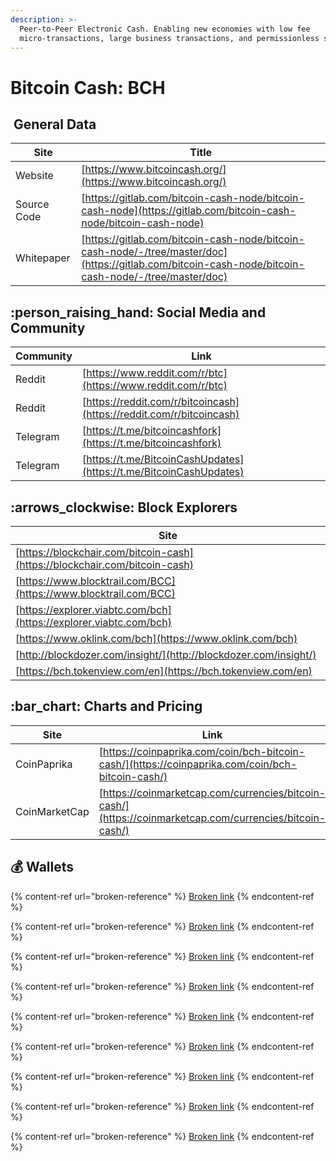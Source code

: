 ```yaml
---
description: >-
  Peer-to-Peer Electronic Cash. Enabling new economies with low fee
  micro-transactions, large business transactions, and permissionless spending.
---
```


# Bitcoin Cash: BCH

## <img src="../../.gitbook/assets/bch.png" alt="" data-size="original"> General Data

| Site        | Title                                                                                                                                                |
| ----------- | ---------------------------------------------------------------------------------------------------------------------------------------------------- |
| Website     | [https://www.bitcoincash.org/](https://www.bitcoincash.org/)                                                                                         |
| Source Code | [https://gitlab.com/bitcoin-cash-node/bitcoin-cash-node](https://gitlab.com/bitcoin-cash-node/bitcoin-cash-node)                                     |
| Whitepaper  | [https://gitlab.com/bitcoin-cash-node/bitcoin-cash-node/-/tree/master/doc](https://gitlab.com/bitcoin-cash-node/bitcoin-cash-node/-/tree/master/doc) |

## :person\_raising\_hand: Social Media and Community

| Community | Link                                                                 |
| --------- | -------------------------------------------------------------------- |
| Reddit    | [https://www.reddit.com/r/btc](https://www.reddit.com/r/btc)         |
| Reddit    | [https://reddit.com/r/bitcoincash](https://reddit.com/r/bitcoincash) |
| Telegram  | [https://t.me/bitcoincashfork](https://t.me/bitcoincashfork)         |
| Telegram  | [https://t.me/BitcoinCashUpdates](https://t.me/BitcoinCashUpdates)   |

## :arrows\_clockwise: Block Explorers

| Site                                                                       |
| -------------------------------------------------------------------------- |
| [https://blockchair.com/bitcoin-cash](https://blockchair.com/bitcoin-cash) |
| [https://www.blocktrail.com/BCC](https://www.blocktrail.com/BCC)           |
| [https://explorer.viabtc.com/bch](https://explorer.viabtc.com/bch)         |
| [https://www.oklink.com/bch](https://www.oklink.com/bch)                   |
| [http://blockdozer.com/insight/](http://blockdozer.com/insight/)           |
| [https://bch.tokenview.com/en](https://bch.tokenview.com/en)               |

## :bar\_chart: Charts and Pricing

| Site          | Link                                                                                                     |
| ------------- | -------------------------------------------------------------------------------------------------------- |
| CoinPaprika   | [https://coinpaprika.com/coin/bch-bitcoin-cash/](https://coinpaprika.com/coin/bch-bitcoin-cash/)         |
| CoinMarketCap | [https://coinmarketcap.com/currencies/bitcoin-cash/](https://coinmarketcap.com/currencies/bitcoin-cash/) |

## :moneybag: Wallets

{% content-ref url="broken-reference" %}
[Broken link](broken-reference)
{% endcontent-ref %}

{% content-ref url="broken-reference" %}
[Broken link](broken-reference)
{% endcontent-ref %}

{% content-ref url="broken-reference" %}
[Broken link](broken-reference)
{% endcontent-ref %}

{% content-ref url="broken-reference" %}
[Broken link](broken-reference)
{% endcontent-ref %}

{% content-ref url="broken-reference" %}
[Broken link](broken-reference)
{% endcontent-ref %}

{% content-ref url="broken-reference" %}
[Broken link](broken-reference)
{% endcontent-ref %}

{% content-ref url="broken-reference" %}
[Broken link](broken-reference)
{% endcontent-ref %}

{% content-ref url="broken-reference" %}
[Broken link](broken-reference)
{% endcontent-ref %}

{% content-ref url="broken-reference" %}
[Broken link](broken-reference)
{% endcontent-ref %}
